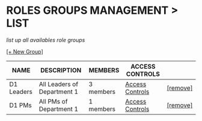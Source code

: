 # ROLES GROUPS MANAGEMENT > LIST
*list up all availables role groups*

[[+ New Group]](1.create.md)

| NAME | DESCRIPTION | MEMBERS | ACCESS CONTROLS |  |
| ---- | ---- | ---- | ---- | ---- |
| D1 Leaders | All Leaders of Department 1 | 3 members | [Access Controls](d1_leaders_role_group.md) | [[remove]]() |
| D1 PMs | All PMs of Department 1 | 1 members | [Access Controls](d1_pms_role_group.md) | [[remove]]() |
